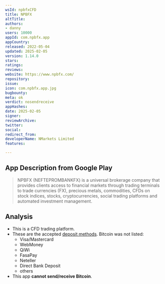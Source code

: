 ```yaml
---
wsId: npbfxCFD
title: NPBFX
altTitle: 
authors:
- danny
users: 10000
appId: com.npbfx.app
appCountry: 
released: 2022-05-04
updated: 2025-02-05
version: 1.14.0
stars: 
ratings: 
reviews: 
website: https://www.npbfx.com/
repository: 
issue: 
icon: com.npbfx.app.jpg
bugbounty: 
meta: ok
verdict: nosendreceive
appHashes: 
date: 2025-02-05
signer: 
reviewArchive: 
twitter: 
social: 
redirect_from: 
developerName: NMarkets Limited
features: 

---
```


## App Description from Google Play

> NPBFX (NEFTEPROMBANKFX) is a universal brokerage company that provides clients access to financial markets through trading terminals to trade currencies (FX), precious metals, commodities, CFDs on stock indices, stocks, cryptocurrencies, social trading platforms and automated investment management.

## Analysis

- This is a CFD trading platform.
- These are the accepted [deposit methods](https://www.npbfx.com/en/trading/deposit_withdrawal/). Bitcoin was not listed:
  - Visa/Mastercard
  - WebMoney
  - QiWi
  - FasaPay
  - Neteller
  - Direct Bank Deposit
  - others
- This app **cannot send/receive Bitcoin**.
